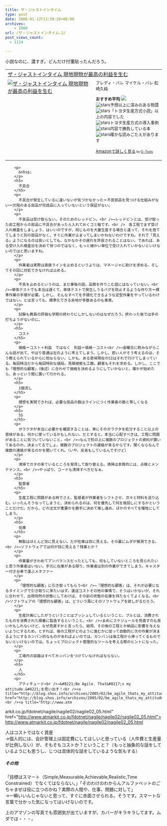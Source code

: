 ```yaml
---
title: ザ・ジャストインタイム
type: post
date: 2008-01-13T13:59:29+00:00
archives:
    - 2008
url: /ザ・ジャストインタイム-2/
post_views_count:
  - 1124

---
```

小説なのに、濃すぎ。どんだけ付箋貼ったんだろう。

<table cellpadding="5" border="0">
  <tr>
    <td colspan="2">
      <a href="http://www.amazon.co.jp/gp/redirect.html%3FASIN=4478000468%26tag=konnokiyotaka-22%26lcode=xm2%26cID=2025%26ccmID=165953%26location=/o/ASIN/4478000468%253FSubscriptionId=0G91FPYVW6ZGWBH4Y9G2" target="_blank">ザ・ジャストインタイム 現地現物が最高の利益を生む</a><img height="1" alt="" src="http://www.assoc-amazon.jp/e/ir?t=konnokiyotaka-22&l=ur2&o=9" width="1" border="0" />
    </td>
  </tr>
  
  <tr>
    <td valign="top">
      <a href="http://www.amazon.co.jp/gp/redirect.html%3FASIN=4478000468%26tag=konnokiyotaka-22%26lcode=xm2%26cID=2025%26ccmID=165953%26location=/o/ASIN/4478000468%253FSubscriptionId=0G91FPYVW6ZGWBH4Y9G2" target="_blank"><img alt="ザ・ジャストインタイム 現地現物が最高の利益を生む" src="https://i1.wp.com/ecx.images-amazon.com/images/I/21lGJjPmBvL.jpg" border="0" data-recalc-dims="1" /></a>
    </td>
    <td valign="top">
      <font size="-1">フレディ・バレ マイケル・バレ 松崎久純 </p>
      <p>
        <strong>おすすめ平均</strong> <img src="https://i2.wp.com/g-images.amazon.com/images/G/01/detail/stars-4-5.gif" data-recalc-dims="1" /><br /><img alt="stars" src="https://i1.wp.com/g-images.amazon.com/images/G/01/detail/stars-5-0.gif" data-recalc-dims="1" />予想以上に深みのある物語<br /><img alt="stars" src="https://i2.wp.com/g-images.amazon.com/images/G/01/detail/stars-4-0.gif" data-recalc-dims="1" />「トヨタ生産方式小説」以上の内容でした<br /><img alt="stars" src="https://i1.wp.com/g-images.amazon.com/images/G/01/detail/stars-5-0.gif" data-recalc-dims="1" />トヨタ生産方式の導入事例<br /><img alt="stars" src="https://i1.wp.com/g-images.amazon.com/images/G/01/detail/stars-5-0.gif" data-recalc-dims="1" />内容で勝負している本<br /><img alt="stars" src="https://i1.wp.com/g-images.amazon.com/images/G/01/detail/stars-5-0.gif" data-recalc-dims="1" />確かな読みごたえがあります
      </p>
      <p>
        <a href="http://www.amazon.co.jp/gp/redirect.html%3FASIN=4478000468%26tag=konnokiyotaka-22%26lcode=xm2%26cID=2025%26ccmID=165953%26location=/o/ASIN/4478000468%253FSubscriptionId=0G91FPYVW6ZGWBH4Y9G2" target="_blank">Amazonで詳しく見る</a></font><font size="-2"> by <a href="http://www.goodpic.com/mt/aws/index.html">G-Tools</a></font></td> </tr> </tbody> </table> 
        
        <p>
          &nbsp;
        </p>
        <h5>
          不具合
        </h5>
        <p>
          不具合が発生しているに違いないが気づかなかった＝不良部品を見つける仕組みがない＝欠陥のある部品が完成品に入っていないという保証がない。
        </p>
        <p>
          不良品は受け取らない。そのためのレッドビン。<br />→レッドビンとは、受け取った前工程からの部品に不具合があったら入れておくゴミ箱です。<br />　各工程でまず受け入れ検査をしましょう、はいいのですが、同じものを大量生産する場合と違って、それを捨ててしまうと別の部品がなく、すぐに作業が止まってしまいかねないわけですね。それで「見える」ようになるのは良いとしても、なかなかその遅れを許容されることはない。であれば、ある受け入れ検査日を決めて待つのではなく、もっと細かい単位で受け入れていかないといけないのではと思いますね。
        </p>
        <p>
          作業者は実際は直接ラインを止めるというよりは、マネージャに助けを求める。そしてその回に対処できなければ止める。
        </p>
        <p>
          不良を止めるというのは、まだ事後の話。品質を作りこむ話にはなっていない。<br />→単体テストでも本当は遅くて、単体テストで発生しうるバグを防止するような作り方＝標準作業の手順が必要。しかし、そんなすべてを手順化できるような定型作業をやっているわけではない。とは言っても、標準化できる余地が多数あるのも事実。
        </p>
        <p>
          試験も教員の評価も学期の終わりにしかしないのはなぜだろう。終わった後では手の打ちようがないのに。
        </p>
        <h5>
          コスト
        </h5>
        <p>
          価格＝コスト＋利益　ではなく　利益＝価格－コスト<br />→金曜日に飲みながらこんな話が出て、やはり普通は左のように考えてしまう。しかし、若い人がそう考えるのは、そう教えられているからに他ならない。しかも、ある意味現在のSIはそれで行けてしまっている。毎回特注だから毎回特別な値段。見積根拠も工数。顧客もそれを求める。しかし、ここでも「理想的な顧客」（後述）に合わせて価格を決めるようにしていかないと、誰かが始めたら、あっという間に置いて行かれる。
        </p>
        <h5>
          1個流し
        </h5>
        <p>
          理想を実現できれば、必要な部品の数はラインにつく作業者の数と等しくなる
        </p>
        <h5>
          5S
        </h5>
        <p>
          ガラクタが本当に必要かを確認することは、単にそのガラクタを処分すること以上の意味がある。何かに使っているかもしれない。だとすると、本当に心配すべきは、工程に問題があることに気づいていないこと。<br />→なんで机の上に複数のプロジェクトの資料が置いてあるのか。決まってるでしょ。複数のプロジェクトの連絡が来るからです。聞くならなんで複数の連絡が来るのかを聞いてくれ。（いや、反省もしているんですけど）
        </p>
        <p>
          清掃でガタの来ているところを発見して取り替える。清掃は本質的には、点検とメンテナンス。<br />→やっぱり、コードも清掃すべきだなぁ。
        </p>
        <h5>
          監督者
        </h5>
        <p>
          生産工程に問題がある時でさえ、監督者が作業者をシフトさせ、次々と材料を送り込む。いったんそうなってしまうと、決められるのは、何を優先して何を後回しにするかということだけだ。だから、どの注文が重要かを勝手に決めて推し進め、ほかのすべてを犠牲にしてしまう。
        </p>
        <h5>
          在庫
        </h5>
        <p>
          無駄はほとんど目に見えない。だが在庫は目に見える。その裏にムダが推測できる。<br />→ソフトウェアでは何が目に見える？残業とか？
        </p>
        <p>
          作業量がきわめてアンバランスだったとしても、何もしていないところを見られたいと思う作業者はいない。手元に在庫がある限り、作業者は別の作業ができてしまう。キャスター付き台車で運ぶメタファー
        </p>
        <p>
          「理想的な顧客」に引き取ってもらう<br />→「理想的な顧客」は、それが必要になるタイミングで引き取りに来たいはず。運送コストその他の事情で、そうはいかないが、それに合わせて、出荷同然の状態にしておけば、その前の状態の在庫を持たなくてよくなる。<br />ソフトウェアの「理想的な顧客」は、どういう風にそのソフトウェアを欲しがるだろう。
        </p>
        <p>
          生産計画にしたがうということはプッシュしているということ。プルとは、消費されたものを消費された順番に製造するということ。<br />→まめにスケジュールを見直すのも良いかもしれないけど、なぜ見直すかと言ったら、結局、その後の工程とか納品に影響を与えないようにするため。とすれば、後の工程がどのように進むかに従って自動的に次の作業が決まるようにするカンバン的なものがあればよいのでは。カンバンは後工程から帰ってくるものでないといけないのでは。ちょっとプロジェクト管理的なツールを考える際のヒントになった。
        </p>
        <p>
          工場内の容器はすべてカンバンをつけていなければならない。
        </p>
        <h5>
          人
        </h5>
        <p>
          アティチュード<br />→&#8221;Be Agile. That&#8217;s my attitude.&#8221;を思い出す！<br /><a title="http://blog.shos.info/archives/2005/02/be_agile_thats_my_attitude.html" href="http://blog.shos.info/archives/2005/02/be_agile_thats_my_attitude.html">http://blog.shos.info/archives/2005/02/be_agile_thats_my_attitude.html</a><br /><a title="http://www.atm
arkit.co.jp/fdotnet/nagile/nagile02/nagile02_05.html" href="http://www.atmarkit.co.jp/fdotnet/nagile/nagile02/nagile02_05.html">http://www.atmarkit.co.jp/fdotnet/nagile/nagile02/nagile02_05.html</a>
        </p>
        <p>
          人はコストではなく資産<br />→個人的には、会計管理上は固定費にしてほしいと思っている（人件費と生産量が比例しない）が、そもそもコストか？ということ？（もっと抽象的な話をしているようにも思うし、じつは具体的な話をしているような気もする）
        </p>
        <h5>
          その他
        </h5>
        <p>
          「目標はスマート（Simple,Measurable,Achievable,Realistic,Time Constrained）でなくてはならない。」「そのわけのわからんアルファベットのごちゃまぜは役に立つのかね？実際の人間や、仕事、問題に対して」<br />→一瞬いいんじゃないと思って、すぐに赤面させられる。そうです。スマートな言葉で分かった気になってはいけないのです。
        </p>
        <p>
          上のアマゾンの写真でも雰囲気が出ていますが、カバーがキラキラしてます。ムダでは・・・。
        </p>